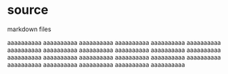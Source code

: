# source
markdown files

aaaaaaaaaa
aaaaaaaaaa
aaaaaaaaaa
aaaaaaaaaa
aaaaaaaaaa
aaaaaaaaaa
aaaaaaaaaa
aaaaaaaaaa
aaaaaaaaaa
aaaaaaaaaa
aaaaaaaaaa
aaaaaaaaaa
aaaaaaaaaa
aaaaaaaaaa
aaaaaaaaaa
aaaaaaaaaa
aaaaaaaaaa
aaaaaaaaaa
aaaaaaaaaa
aaaaaaaaaa
aaaaaaaaaa
aaaaaaaaaa
aaaaaaaaaa

